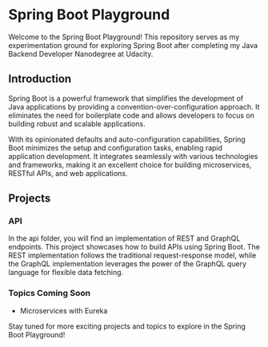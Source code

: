 # Spring Boot Playground
Welcome to the Spring Boot Playground! This repository serves as my experimentation ground for exploring Spring Boot after completing my Java Backend Developer Nanodegree at Udacity.


## Introduction
Spring Boot is a powerful framework that simplifies the development of Java applications by providing a convention-over-configuration approach. It eliminates the need for boilerplate code and allows developers to focus on building robust and scalable applications.

With its opinionated defaults and auto-configuration capabilities, Spring Boot minimizes the setup and configuration tasks, enabling rapid application development. It integrates seamlessly with various technologies and frameworks, making it an excellent choice for building microservices, RESTful APIs, and web applications.

## Projects

### API
In the api folder, you will find an implementation of REST and GraphQL endpoints. This project showcases how to build APIs using Spring Boot. The REST implementation follows the traditional request-response model, while the GraphQL implementation leverages the power of the GraphQL query language for flexible data fetching.

### Topics Coming Soon

- Microservices with Eureka

Stay tuned for more exciting projects and topics to explore in the Spring Boot Playground!
